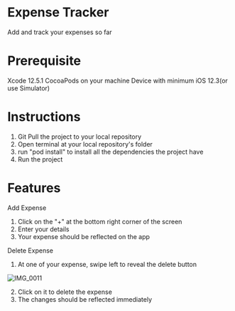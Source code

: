 # Expense Tracker
Add and track your expenses so far

# Prerequisite

Xcode 12.5.1
CocoaPods on your machine
Device with minimum iOS 12.3(or use Simulator)

# Instructions

1. Git Pull the project to your local repository
2. Open terminal at your local repository's folder
3. run "pod install" to install all the dependencies the project have
4. Run the project

# Features

Add Expense
1. Click on the "+" at the bottom right corner of the screen
2. Enter your details
3. Your expense should be reflected on the app

Delete Expense
1. At one of your expense, swipe left to reveal the delete button

![IMG_0011](/uploads/bd8f6200235c580f3a4c799642f41b72/IMG_0011.jpeg)

2. Click on it to delete the expense
3. The changes should be reflected immediately


